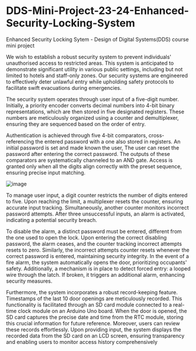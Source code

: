 # DDS-Mini-Project-23-24-Enhanced-Security-Locking-System
Enhanced Security Locking Sytem - Design of Digital Systems(DDS) course mini project 

We wish to establish a robust security system to prevent individuals' unauthorised
access to restricted areas. This system is anticipated to demonstrate significant
utility in various public settings, including but not limited to hotels and staff-only
zones. Our security systems are engineered to effectively deter unlawful entry
while upholding safety protocols to facilitate swift evacuations during emergencies.

The security system operates through user input of a five-digit number. Initially, a
priority encoder converts decimal numbers into 4-bit binary representations, which
are then stored in five designated registers. These numbers are meticulously
organized using a counter and demultiplexer, ensuring they are sequenced based on
the order of entry.

Authentication is achieved through five 4-bit comparators, cross-referencing the
entered password with a one also stored in registers. An initial password is set and made known the user,
The user can reset the password after entering the correct password. The outputs of these
comparators are systematically channeled to an AND gate. Access is granted only
when all the digits align correctly with the preset sequence, ensuring precise input
matching.

![image](https://github.com/mrgouri/DDS-Mini-Project-23-24-Enhanced-Security-Locking-System/assets/127620752/559aa649-d1c9-4e79-beea-92b33fcf8462)


To manage user input, a digit counter restricts the number of digits entered to
five. Upon reaching the limit, a multiplexer resets the counter, ensuring accurate
input tracking. Simultaneously, another counter monitors incorrect password
attempts. After three unsuccessful inputs, an alarm is activated, indicating a
potential security breach.

To disable the alarm, a distinct password must be entered, different from the one
used to open the lock. Upon entering the correct disabling password, the alarm
ceases, and the counter tracking incorrect attempts resets to zero. Similarly, the
incorrect attempts counter resets whenever the correct password is entered,
maintaining security integrity.
In the event of a fire alarm, the system automatically opens the door, prioritizing
occupants' safety. Additionally, a mechanism is in place to detect forced entry: a
looped wire through the latch. If broken, it triggers an additional alarm, enhancing
security measures.

Furthermore, the system incorporates a robust record-keeping feature.
Timestamps of the last 10 door openings are meticulously recorded. This 
functionality is facilitated through an SD card module connected to a real-time
clock module on an Arduino Uno board. When the door is opened, the SD card
captures the precise date and time from the RTC module, storing this crucial
information for future reference.
Moreover, users can review these records effortlessly. Upon providing input, the
system displays the recorded data from the SD card on an LCD screen, ensuring
transparency and enabling users to monitor access history comprehensively
